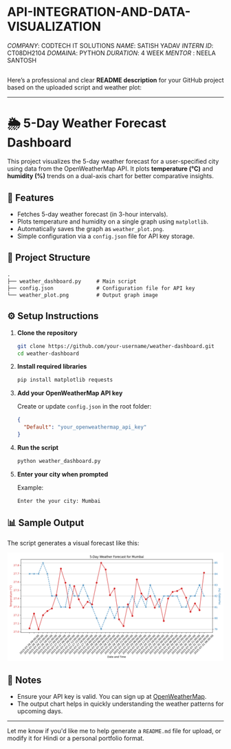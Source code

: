 # API-INTEGRATION-AND-DATA-VISUALIZATION
*COMPANY*: CODTECH IT SOLUTIONS
*NAME*: SATISH YADAV
*INTERN ID*: CT08DH2104
*DOMAINA*: PYTHON
*DURATION*: 4 WEEK
*MENTOR* : NEELA SANTOSH
##
Here’s a professional and clear **README description** for your GitHub project based on the uploaded script and weather plot:

---

# 🌦️ 5-Day Weather Forecast Dashboard

This project visualizes the 5-day weather forecast for a user-specified city using data from the OpenWeatherMap API. It plots **temperature (°C)** and **humidity (%)** trends on a dual-axis chart for better comparative insights.

## 📌 Features

* Fetches 5-day weather forecast (in 3-hour intervals).
* Plots temperature and humidity on a single graph using `matplotlib`.
* Automatically saves the graph as `weather_plot.png`.
* Simple configuration via a `config.json` file for API key storage.

## 📁 Project Structure

```
.
├── weather_dashboard.py     # Main script
├── config.json              # Configuration file for API key
└── weather_plot.png         # Output graph image
```

## ⚙️ Setup Instructions

1. **Clone the repository**

   ```bash
   git clone https://github.com/your-username/weather-dashboard.git
   cd weather-dashboard
   ```

2. **Install required libraries**

   ```bash
   pip install matplotlib requests
   ```

3. **Add your OpenWeatherMap API key**

   Create or update `config.json` in the root folder:

   ```json
   {
     "Default": "your_openweathermap_api_key"
   }
   ```

4. **Run the script**

   ```bash
   python weather_dashboard.py
   ```

5. **Enter your city when prompted**

   Example:

   ```
   Enter the your city: Mumbai
   ```

## 📊 Sample Output

The script generates a visual forecast like this:

![Weather Plot](weather_plot.png)

## 📌 Notes

* Ensure your API key is valid. You can sign up at [OpenWeatherMap](https://openweathermap.org/api).
* The output chart helps in quickly understanding the weather patterns for upcoming days.

---

Let me know if you'd like me to help generate a `README.md` file for upload, or modify it for Hindi or a personal portfolio format.
